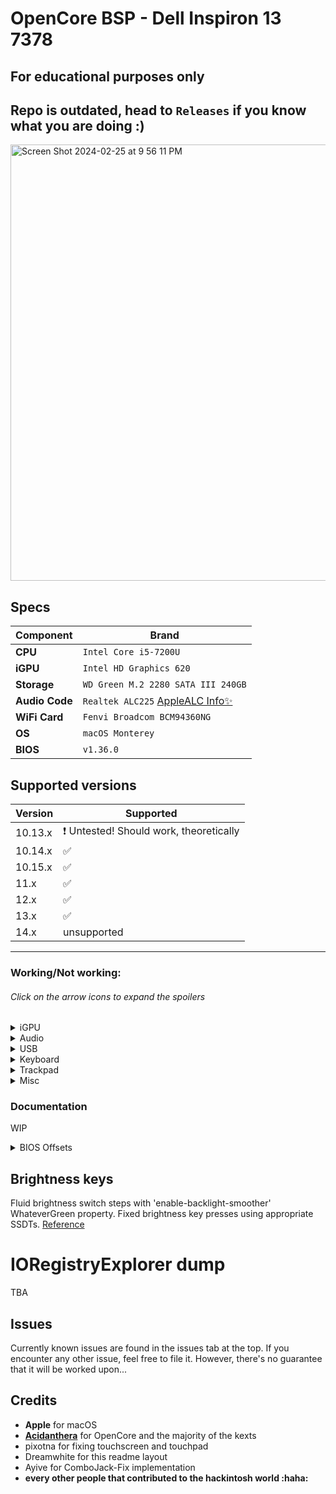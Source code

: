 # OpenCore BSP - Dell Inspiron 13 7378
## For educational purposes only
## Repo is outdated, head to `Releases` if you know what you are doing :)
<img width="698" alt="Screen Shot 2024-02-25 at 9 56 11 PM" src="https://github.com/NeoBlizzard-verbose/Dell_Inspiron_13-7378-Hackintosh/assets/44337253/a4f51524-6c49-46c9-88b9-77cde22deecd">


## Specs

| Component      | Brand                                     |
|----------------|-------------------------------------------|
| **CPU**        | `Intel Core i5-7200U`                     |
| **iGPU**       | `Intel HD Graphics 620`                   |
| **Storage**    | `WD Green M.2 2280 SATA III 240GB`        |
| **Audio Code** | `Realtek ALC225` [AppleALC Info✨](https://github.com/dreamwhite/ChonkyAppleALC-Build/blob/master/Realtek/ALC225.md)                          |
| **WiFi Card**  | `Fenvi Broadcom BCM94360NG`               |
| **OS**         | `macOS Monterey`                          |
| **BIOS**       | `v1.36.0`                                 |

## Supported versions

| Version 	| Supported 	|
|---	|---	|
| 10.13.x 	| :heavy_exclamation_mark: Untested! Should work, theoretically	|
| 10.14.x 	| :white_check_mark: 	|
| 10.15.x 	| :white_check_mark: 	|
| 11.x 	| :white_check_mark: 	|
| 12.x 	| :white_check_mark: 	|
| 13.x 	| :white_check_mark: 	|
| 14.x 	| unsupported 	|

----------------------------------
### Working/Not working:

###### Click on the arrow icons to expand the spoilers
<details>
<summary>iGPU</summary>
  
- [x] Intel HD 530 iGPU Backlight support
- [x] Intel HD 530 iGPU HDMI1.4b Output (1920x1080@120Hz)
- [x] Intel HD 530 iGPU Type-C to HDMI Output
- [x] Intel HD 530 iGPU - H264 & HEVC
</details>

<details>
<summary>Audio</summary>
ALC225
  
- [x] Internal Speakers
- [x] Internal Microphone
- [x] Combojack headphones
- [x] Combojack microphone
- [ ] HDMI Audio Output
- [x] Type-C to HDMI Audio Output
- [x] Type-C Audio Output
</details>

<details>
<summary>USB</summary>
  
- [x] All USB ports working and mapped
- [x] SD Card Reader (USB based)
- [x] Webcam (USB based)
</details>

<details>
<summary>Keyboard</summary>
  
- [x] Keyboard (PS2 based)
- [x] HID Key PWRB & SLPB 
- [x] F11 & F12 remapped brightness keys
- [x] F13 Print Screen remapped key
- [x] Multimedia control sound keys on the side
</details>

<details>
<summary>Trackpad</summary>
  
- [x] I2C Touchpad with gestures
- [x] Force Touch
</details>


<details>
<summary>Misc</summary>
  
- [x] SpeedStep
- [x] Sleep/Wake using both `hibernatemode` `0` and `25`
- [ ] Hibernation
- [x] Sensors CPU, iGPU, Battery, NVMe, Fans
- [x] Native ACPI Battery 8-bit support
- [x] Native NVRAM support
- [x] Recovery (macOS) boot from OpenCore
- [x] Windows 10/Linux boot from OpenCore
- [x] macOS Ventura Continuity Camera
</details>

### Documentation
WIP
<details>
<summary>BIOS Offsets</summary>
The following tweaks are safe to commit using modGRUBShell. The EFI is adapted to the following tweaks, so, don't cry if the EFI doesn't work when you didn't run the following :)

`setup_var_cv Setup 0x4C7 0x01 0x00` - Disables CFG Lock

`setup_var 0x772 0x00` - Disables Above 4G decoding

`setup_var 0x76D 0x2` - Sets DVMT Pre-Alloc to 64M

`setup_var 0x76E 0x3` - Sets DVMT Total Gfx MEM to MAX
</details>

## Brightness keys

Fluid brightness switch steps with 'enable-backlight-smoother' WhateverGreen property. Fixed brightness key presses using appropriate SSDTs. [Reference](https://dortania.github.io/Getting-Started-With-ACPI/Laptops/trackpad-methods/manual.html#osi-to-xosi:~:text=584f5349-,Dell%20Machines,-%23)

# IORegistryExplorer dump

TBA

## Issues

Currently known issues are found in the issues tab at the top.
If you encounter any other issue, feel free to file it. However, there's no guarantee that it will be worked upon...

## Credits

* **Apple** for macOS
* [**Acidanthera**](https://github.com/acidanthera) for OpenCore and the majority of the kexts
* pixotna for fixing touchscreen and touchpad
* Dreamwhite for this readme layout
* Ayive for ComboJack-Fix implementation
* **every other people that contributed to the hackintosh world :haha:**
